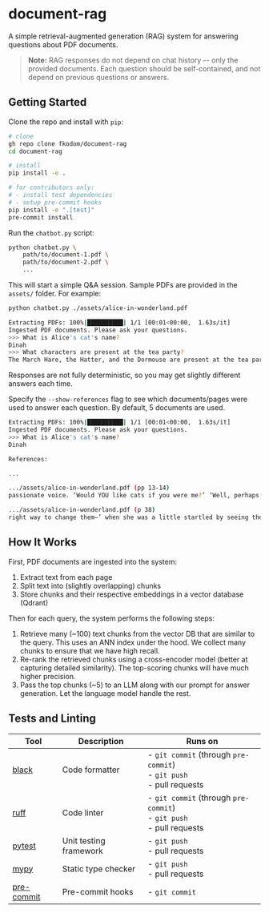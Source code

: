 # document-rag

A simple retrieval-augmented generation (RAG) system for answering questions about PDF documents.  

> **Note:** RAG responses do not depend on chat history -- only the provided documents.  Each question should be self-contained, and not depend on previous questions or answers.


## Getting Started

Clone the repo and install with `pip`:

```bash
# clone
gh repo clone fkodom/document-rag
cd document-rag

# install
pip install -e .

# for contributors only:
# - install test dependencies
# - setup pre-commit hooks
pip install -e ".[test]"
pre-commit install
```

Run the `chatbot.py` script:

```bash
python chatbot.py \
    path/to/document-1.pdf \
    path/to/document-2.pdf \
    ...
```

This will start a simple Q&A session.  Sample PDFs are provided in the `assets/` folder.  For example:

```bash
python chatbot.py ./assets/alice-in-wonderland.pdf
```
```bash
Extracting PDFs: 100%|██████████| 1/1 [00:01<00:00,  1.63s/it]
Ingested PDF documents. Please ask your questions.
>>> What is Alice's cat's name?
Dinah
>>> What characters are present at the tea party?
The March Hare, the Hatter, and the Dormouse are present at the tea party.
```

Responses are not fully deterministic, so you may get slightly different answers each time.

Specify the `--show-references` flag to see which documents/pages were used to answer each question.  By default, 5 documents are used.

```bash
Extracting PDFs: 100%|██████████| 1/1 [00:01<00:00,  1.63s/it]
Ingested PDF documents. Please ask your questions.
>>> What is Alice's cat's name?
Dinah

References:

...

.../assets/alice-in-wonderland.pdf (pp 13-14)
passionate voice. ‘Would YOU like cats if you were me?’ ‘Well, perhaps not,’ said Alice in a soothing tone: ‘don’t be angry about it. And yet I wish I could show you our cat Dinah: I think you’d take a fancy to cats if you could only see her. She is such a dear quiet thing,’ Alice went on, half to herself, as she swam lazily about in the pool, ‘and she sits 23 purring so nicely by the ﬁre, licking her paws and washing her face–and she is such a nice soft thing to nurse–and she’s such a capital one for catching mice–oh, I beg your pardon!’ cried Alice again, for this time the Mouse was bristling all over, and she felt certain it must be really

.../assets/alice-in-wonderland.pdf (p 38)
right way to change them–’ when she was a little startled by seeing the Cheshire Cat sitting on a bough of a tree a few yards o↵. The Cat only grinned when it saw Alice. It looked good-natured, she thought: still it had VERY long claws and a great many teeth, so she felt that it ought to be treated with respect. ‘Cheshire Puss,’ she began, rather timidly, as she did not at all know whether it would like the name: however, it only grinned a little wider. ‘Come, it’s pleased so far,’ thought Alice, and she went on. ‘Would you tell me, please, which way I ought to go from here?’ ‘That depends a good deal on where you want to get to,’ said the Cat. ‘I
```


## How It Works

First, PDF documents are ingested into the system:
1. Extract text from each page
2. Split text into (slightly overlapping) chunks
3. Store chunks and their respective embeddings in a vector database (Qdrant)

Then for each query, the system performs the following steps:
1. Retrieve many (~100) text chunks from the vector DB that are similar to the query.  This uses an ANN index under the hood.  We collect many chunks to ensure that we have high recall.
2. Re-rank the retrieved chunks using a cross-encoder model (better at capturing detailed similarity).  The top-scoring chunks will have much higher precision.
3. Pass the top chunks (~5) to an LLM along with our prompt for answer generation.  Let the language model handle the rest.


## Tests and Linting

| Tool | Description | Runs on |
| --- | --- | --- |
| [black](https://github.com/psf/black) | Code formatter | - `git commit` (through `pre-commit`) <br> - `git push` <br> - pull requests |
| [ruff](https://github.com/astral-sh/ruff) | Code linter | - `git commit` (through `pre-commit`) <br> - `git push` <br> - pull requests |
| [pytest](https://github.com/pytest-dev/pytest) | Unit testing framework | - `git push` <br> - pull requests |
| [mypy](https://github.com/python/mypy) | Static type checker | - `git push` <br> - pull requests |
| [pre-commit](https://github.com/pre-commit/pre-commit) | Pre-commit hooks | - `git commit` |

